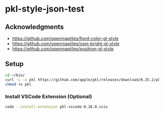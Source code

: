 # pkl-style-json-test

## Acknowledgments

- https://github.com/openmaptiles/fiord-color-gl-style
- https://github.com/openmaptiles/osm-bright-gl-style
- https://github.com/openmaptiles/positron-gl-style

## Setup

```bash
cd ~/bin/
curl -L -o pkl https://github.com/apple/pkl/releases/download/0.25.2/pkl-linux-amd64
chmod +x pkl
```

### Install VSCode Extension (Optional)

```bash
code --install-extension pkl-vscode-0.16.0.vsix
```
